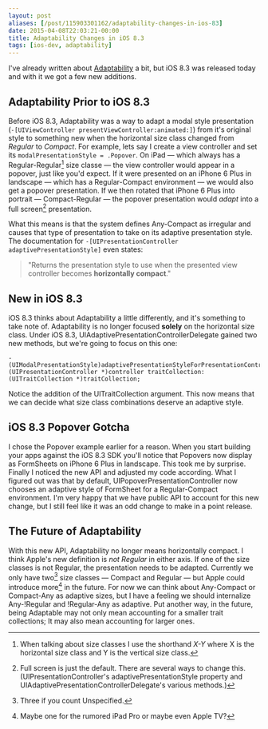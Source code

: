 ```yaml
---
layout: post
aliases: [/post/115903301162/adaptability-changes-in-ios-83]
date: 2015-04-08T22:03:21-00:00
title: Adaptability Changes in iOS 8.3
tags: [ios-dev, adaptability]
---
```


I've already written about [Adaptability](http://averagejake.com/post/104146203887/uisplitviewcontroller-adaptability-part-1) a bit, but iOS 8.3 was released today and with it we got a few new additions.

## Adaptability Prior to iOS 8.3
Before iOS 8.3, Adaptability was a way to adapt a modal style presentation (`-[UIViewController presentViewController:animated:]`) from it's original style to something new when the horizontal size class changed from _Regular_ to _Compact_. For example, lets say I create a view controller and set its `modalPresentationStyle = .Popover`. On iPad — which always has a Regular-Regular[^1] size classe — the view controller would appear in a popover, just like you'd expect. If it were presented on an iPhone 6 Plus in landscape — which has a Regular-Compact environment — we would also get a popover presentation. If we then rotated that iPhone 6 Plus into portrait — Compact-Regular — the popover presentation would _adapt_ into a full screen[^2] presentation. 

What this means is that the system defines Any-Compact as irregular and causes that type of presentation to take on its adaptive presentation style. The documentation for `-[UIPresentationController adaptivePresentationStyle]` even states:

> "Returns the presentation style to use when the presented view controller becomes __horizontally compact__."

## New in iOS 8.3
iOS 8.3 thinks about Adaptability a little differently, and it's something to take note of. Adaptability is no longer focused __solely__ on the horizontal size class. Under iOS 8.3, UIAdaptivePresentationControllerDelegate gained two new methods, but we're going to focus on this one:

```objc
- (UIModalPresentationStyle)adaptivePresentationStyleForPresentationController:(UIPresentationController *)controller traitCollection:(UITraitCollection *)traitCollection;
```

Notice the addition of the UITraitCollection argument. This now means that we can decide what size class combinations deserve an adaptive style.

## iOS 8.3 Popover Gotcha
I chose the Popover example earlier for a reason. When you start building your apps against the iOS 8.3 SDK you'll notice that Popovers now display as FormSheets on iPhone 6 Plus in landscape. This took me by surprise. Finally I noticed the new API and adjusted my code according. What I figured out was that by default, UIPopoverPresentationController now chooses an adaptive style of FormSheet for a Regular-Compact environment.  I'm very happy that we have public API to account for this new change, but I still feel like it was an odd change to make in a point release.

## The Future of Adaptability
With this new API, Adaptability no longer means horizontally compact. I think Apple's new definition is _not Regular_ in either axis. If one of the size classes is not Regular, the presentation needs to be adapted. Currently we only have two[^3] size classes — Compact and Regular — but Apple could introduce more[^4] in the future. For now we can think about Any-Compact or Compact-Any as adaptive sizes, but I have a feeling we should internalize Any-!Regular and !Regular-Any as adaptive. Put another way, in the future, being Adaptable may not only mean accounting for a smaller trait collections; It may also mean accounting for larger ones.


[^1]: When talking about size classes I use the shorthand _X-Y_ where X is the horizontal size class and Y is the vertical size class.
[^2]: Full screen is just the default. There are several ways to change this. (UIPresentationController's adaptivePresentationStyle property and UIAdaptivePresentationControllerDelegate's various methods.)
[^3]: Three if you count Unspecified.
[^4]: Maybe one for the rumored iPad Pro or maybe even Apple TV?
